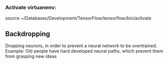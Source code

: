 ### Activate virtuanenv:
source ~/Databases/Development/TensorFlow/tensorflow/bin/activate

## Backdropping
Dropping neurons, in order to prevent a neural network to be overtrained.
Example: Old people have hard developed neural paths, which prevent them from grasping new ideas

